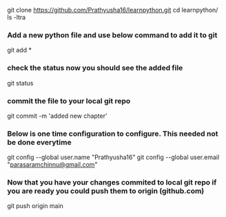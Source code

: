 git clone https://github.com/Prathyusha16/learnpython.git
cd learnpython/
ls -ltra
### Add a new python file and use below command to add it to git
git add *
### check the status now you should see the added file
git status
### commit the file to your local git repo
git commit -m 'added new chapter'
### Below is one time configuration to configure. This needed not be done everytime
git config --global user.name "Prathyusha16"
git config --global user.email "parasaramchinnu@gmail.com"
### Now that you have your changes commited to local git repo if you are ready you could push them to origin (github.com)
git push origin main
